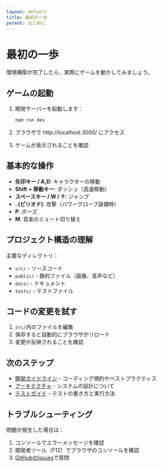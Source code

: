```yaml
---
layout: default
title: 最初の一歩
parent: はじめに
---
```


# 最初の一歩

環境構築が完了したら、実際にゲームを動かしてみましょう。

## ゲームの起動

1. 開発サーバーを起動します：
   ```bash
   npm run dev
   ```

2. ブラウザで http://localhost:3000/ にアクセス

3. ゲームが表示されることを確認

## 基本的な操作

- **矢印キー / A,D**: キャラクターの移動
- **Shift + 移動キー**: ダッシュ（高速移動）
- **スペースキー / W / ↑**: ジャンプ
- **. (ピリオド)**: 攻撃（パワーグローブ装備時）
- **P**: ポーズ
- **M**: 音楽のミュート切り替え

## プロジェクト構造の理解

主要なディレクトリ：
- `src/` - ソースコード
- `public/` - 静的ファイル（画像、音声など）
- `docs/` - ドキュメント
- `tests/` - テストファイル

## コードの変更を試す

1. `src/`内のファイルを編集
2. 保存すると自動的にブラウザがリロード
3. 変更が反映されることを確認

## 次のステップ

- [開発ガイドライン](../development/guidelines.md) - コーディング規約やベストプラクティス
- [アーキテクチャ](../development/architecture.md) - システムの設計について
- [テストガイド](../development/testing.md) - テストの書き方と実行方法

## トラブルシューティング

問題が発生した場合は：
1. コンソールでエラーメッセージを確認
2. 開発者ツール（F12）でブラウザのコンソールを確認
3. [GitHubのIssues](https://github.com/becky3/coin-hunter-adventure-pixel/issues)で質問